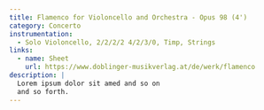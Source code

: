 ```yaml
---
title: Flamenco for Violoncello and Orchestra - Opus 98 (4')
category: Concerto
instrumentation:
  - Solo Violoncello, 2/2/2/2 4/2/3/0, Timp, Strings
links:
  - name: Sheet
    url: https://www.doblinger-musikverlag.at/de/werk/flamenco
description: |
  Lorem ipsum dolor sit amed and so on
  and so forth.
---
```

